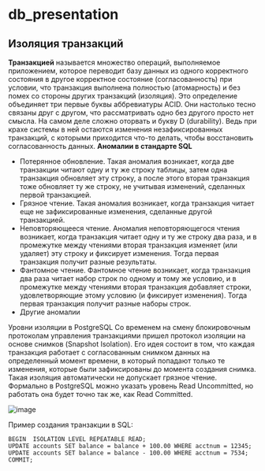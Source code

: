 # db_presentation
## Изоляция транзакций
**Транзакцией** называется множество операций, выполняемое приложением, которое переводит базу данных из одного корректного состояния в другое корректное состояние (согласованность) при условии, что транзакция выполнена полностью (атомарность) и без помех со стороны других транзакций (изоляция).
Это определение объединяет три первые буквы аббревиатуры ACID. Они настолько тесно связаны друг с другом, что рассматривать одно без другого просто нет смысла. На самом деле сложно оторвать и букву D (durability). Ведь при крахе системы в ней остаются изменения незафиксированных транзакций, с которыми приходится что-то делать, чтобы восстановить согласованность данных.
**Aномалии в стандарте SQL**
- Потерянное обновление. Такая аномалия возникает, когда две транзакции читают одну и ту же строку таблицы, затем одна транзакция обновляет эту строку, а после этого вторая транзакция тоже обновляет ту же строку, не учитывая изменений, сделанных первой транзакцией.
- Грязное чтение. Такая аномалия возникает, когда транзакция читает еще не зафиксированные изменения, сделанные другой транзакцией.
- Неповторяющееся чтение. Аномалия неповторяющегося чтения возникает, когда транзакция читает одну и ту же строку два раза, и в промежутке между чтениями вторая транзакция изменяет (или удаляет) эту строку и фиксирует изменения. Тогда первая транзакция получит разные результаты.
- Фантомное чтение. Фантомное чтение возникает, когда транзакция два раза читает набор строк по одному и тому же условию, и в промежутке между чтениями вторая транзакция добавляет строки, удовлетворяющие этому условию (и фиксирует изменения). Тогда первая транзакция получит разные наборы строк.
- Другие аномалии

Уровни изоляции в PostgreSQL
Со временем на смену блокировочным протоколам управления транзакциями пришел протокол изоляции на основе снимков (Snapshot Isolation). Его идея состоит в том, что каждая транзакция работает с согласованным снимком данных на определенный момент времени, в который попадают только те изменения, которые были зафиксированы до момента создания снимка.
Такая изоляция автоматически не допускает грязное чтение. Формально в PostgreSQL можно указать уровень Read Uncommitted, но работать она будет точно так же, как Read Committed. 

   ![image](https://user-images.githubusercontent.com/55237200/129458493-403cf2b1-a4ea-4068-97ba-e1a1512f117a.png)

  Пример создания транзакции в SQL:
~~~ 
BEGIN  ISOLATION LEVEL REPEATABLE READ;
UPDATE accounts SET balance = balance + 100.00 WHERE acctnum = 12345;
UPDATE accounts SET balance = balance - 100.00 WHERE acctnum = 7534;
COMMIT;
~~~

